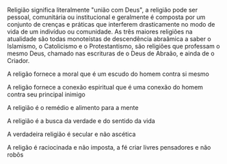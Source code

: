 Religião significa literalmente "união com Deus", a religião pode ser pessoal, comunitária ou institucional e geralmente é composta por um conjunto de crenças e práticas que interferem drasticamente no modo de vida de um indivíduo ou comunidade.
As três maiores religiões na atualidade são todas monoteístas de descendência abraâmica a saber o Islamismo, o Catolicismo e o Protestantismo, são religiões que professam o mesmo Deus, chamado nas escrituras de o Deus de Abraão, e ainda de o Criador. 


A religão fornece a moral que é um escudo do homem contra si mesmo

A religão fornece a conexão espiritual que é uma conexão do homem contra seu principal inimigo

A religião é o remédio e alimento para a mente

A religião é a busca da verdade e do sentido da vida

A verdadeira religião é secular e não ascética

A religão é raciocinada e não imposta, a fé criar livres pensadores e não robôs



